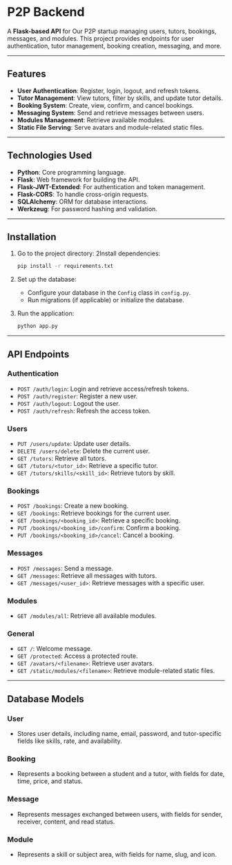 # P2P Backend

A **Flask-based API** for Our P2P startup managing users, tutors, bookings, messages, and modules. This project provides endpoints for user authentication, tutor management, booking creation, messaging, and more.

---

## Features

- **User Authentication**: Register, login, logout, and refresh tokens.
- **Tutor Management**: View tutors, filter by skills, and update tutor details.
- **Booking System**: Create, view, confirm, and cancel bookings.
- **Messaging System**: Send and retrieve messages between users.
- **Modules Management**: Retrieve available modules.
- **Static File Serving**: Serve avatars and module-related static files.

---

## Technologies Used

- **Python**: Core programming language.
- **Flask**: Web framework for building the API.
- **Flask-JWT-Extended**: For authentication and token management.
- **Flask-CORS**: To handle cross-origin requests.
- **SQLAlchemy**: ORM for database interactions.
- **Werkzeug**: For password hashing and validation.

---

## Installation
1. Go to the project directory: 
2Install dependencies:
   ```bash
   pip install -r requirements.txt
   ```

3. Set up the database:
   - Configure your database in the `Config` class in `config.py`.
   - Run migrations (if applicable) or initialize the database.

4. Run the application:
   ```bash
   python app.py
   ```

---

## API Endpoints

### **Authentication**
- `POST /auth/login`: Login and retrieve access/refresh tokens.
- `POST /auth/register`: Register a new user.
- `POST /auth/logout`: Logout the user.
- `POST /auth/refresh`: Refresh the access token.

### **Users**
- `PUT /users/update`: Update user details.
- `DELETE /users/delete`: Delete the current user.
- `GET /tutors`: Retrieve all tutors.
- `GET /tutors/<tutor_id>`: Retrieve a specific tutor.
- `GET /tutors/skills/<skill_id>`: Retrieve tutors by skill.

### **Bookings**
- `POST /bookings`: Create a new booking.
- `GET /bookings`: Retrieve bookings for the current user.
- `GET /bookings/<booking_id>`: Retrieve a specific booking.
- `PUT /bookings/<booking_id>/confirm`: Confirm a booking.
- `PUT /bookings/<booking_id>/cancel`: Cancel a booking.

### **Messages**
- `POST /messages`: Send a message.
- `GET /messages`: Retrieve all messages with tutors.
- `GET /messages/<user_id>`: Retrieve messages with a specific user.

### **Modules**
- `GET /modules/all`: Retrieve all available modules.

### **General**
- `GET /`: Welcome message.
- `GET /protected`: Access a protected route.
- `GET /avatars/<filename>`: Retrieve user avatars.
- `GET /static/modules/<filename>`: Retrieve module-related static files.

---

## Database Models

### **User**
- Stores user details, including name, email, password, and tutor-specific fields like skills, rate, and availability.

### **Booking**
- Represents a booking between a student and a tutor, with fields for date, time, price, and status.

### **Message**
- Represents messages exchanged between users, with fields for sender, receiver, content, and read status.

### **Module**
- Represents a skill or subject area, with fields for name, slug, and icon.